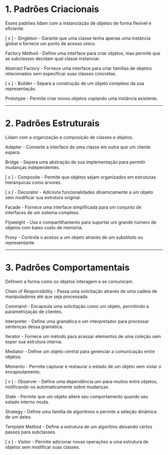 # 1. Padrões Criacionais
   
Esses padrões lidam com a instanciação de objetos de forma flexível e eficiente.

[ x ] - Singleton - Garante que uma classe tenha apenas uma instância global e fornece um ponto de acesso único.

Factory Method - Define uma interface para criar objetos, mas permite que as subclasses decidam qual classe instanciar.

Abstract Factory - Fornece uma interface para criar famílias de objetos relacionados sem especificar suas classes concretas.

[ x ] - Builder - Separa a construção de um objeto complexo da sua representação.

Prototype - Permite criar novos objetos copiando uma instância existente.

___

# 2. Padrões Estruturais

Lidam com a organização e composição de classes e objetos.

Adapter - Converte a interface de uma classe em outra que um cliente espera.

Bridge - Separa uma abstração de sua implementação para permitir mudanças independentes.

[ x ] - Composite - Permite que objetos sejam organizados em estruturas hierárquicas como árvores.

[ x ] - Decorator - Adiciona funcionalidades dinamicamente a um objeto sem modificar sua estrutura original.

Facade - Fornece uma interface simplificada para um conjunto de interfaces de um sistema complexo.

Flyweight - Usa o compartilhamento para suportar um grande número de objetos com baixo custo de memória.

Proxy - Controla o acesso a um objeto através de um substituto ou representante.

___

# 3. Padrões Comportamentais

Definem a forma como os objetos interagem e se comunicam.

Chain of Responsibility - Passa uma solicitação através de uma cadeia de manipuladores até que seja processada.

Command - Encapsula uma solicitação como um objeto, permitindo a parametrização de clientes.

Interpreter - Define uma gramática e um interpretador para processar sentenças dessa gramática.

Iterator - Fornece um método para acessar elementos de uma coleção sem expor sua estrutura interna.

Mediator - Define um objeto central para gerenciar a comunicação entre objetos.

Memento - Permite capturar e restaurar o estado de um objeto sem violar o encapsulamento.

[ x ] - Observer - Define uma dependência um-para-muitos entre objetos, notificando-os automaticamente sobre mudanças.

State - Permite que um objeto altere seu comportamento quando seu estado interno muda.

Strategy - Define uma família de algoritmos e permite a seleção dinâmica de um deles.

Template Method - Define a estrutura de um algoritmo deixando certos passos para subclasses.

[ x ] - Visitor - Permite adicionar novas operações a uma estrutura de objetos sem modificar suas classes.